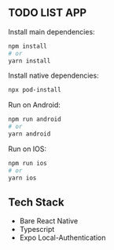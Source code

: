 ## TODO LIST APP

Install main dependencies:

```bash
npm install
# or
yarn install
```

Install native dependencies:
```bash
npx pod-install
```

Run on Android:

```bash
npm run android
# or
yarn android
```

Run on IOS:

```bash
npm run ios
# or
yarn ios
```

## Tech Stack

- Bare React Native
- Typescript
- Expo Local-Authentication